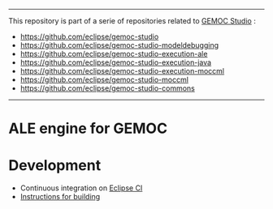 -------------
This repository is part of a serie of repositories related to [GEMOC Studio](http://eclipse.org/gemoc) :
- https://github.com/eclipse/gemoc-studio
- https://github.com/eclipse/gemoc-studio-modeldebugging
- https://github.com/eclipse/gemoc-studio-execution-ale
- https://github.com/eclipse/gemoc-studio-execution-java
- https://github.com/eclipse/gemoc-studio-execution-moccml
- https://github.com/eclipse/gemoc-studio-moccml
- https://github.com/eclipse/gemoc-studio-commons
-------------



ALE engine for GEMOC
====================


# Development
- Continuous integration on [Eclipse CI](https://ci.eclipse.org/gemoc/job/gemoc-studio/)
- [Instructions for building](https://github.com/eclipse/gemoc-studio/tree/master/dev_support/full_compilation)
